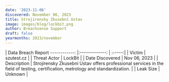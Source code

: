 ```yaml
---
date: '2023-11-06'
discovered: November 06, 2023
title: Strojírensky Zkusební Ustav
image: images/blog/lockbit.png
author: Breachsense Support
draft: false
yearmonths: 2023/november
---
```



| Data Breach Report
------------:     |:-------------:    | :-----:|
| Victim      | szutest.cz      | 
| Threat Actor      | LockBit      | 
| Date Discovered      | Nov 06, 2023      | 
| Description      | Strojírensky Zkusební Ustav offers professional services in the field of testing, certification, metrology and standardization.      | 
| Leak Size      | Unknown      | 

